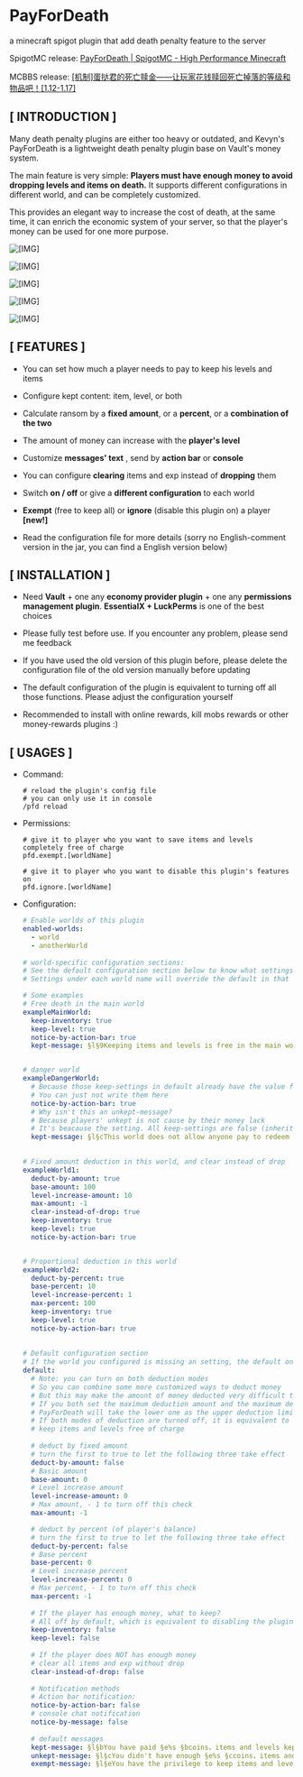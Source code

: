# PayForDeath
 a minecraft spigot plugin that add death penalty feature to the server

SpigotMC release: [PayForDeath | SpigotMC - High Performance Minecraft](https://www.spigotmc.org/resources/payfordeath.94328/)

MCBBS release: [\[机制\]蛋挞君的死亡赎金——让玩家花钱赎回死亡掉落的等级和物品吧！[1.12-1.17]](https://www.mcbbs.net/thread-1213517-1-1.html)

## **[ INTRODUCTION ]**

Many death penalty plugins are either too heavy or outdated, and Kevyn's PayForDeath is a lightweight death penalty plugin base on Vault's money system.

The main feature is very simple: **Players must have enough money to avoid dropping levels and items on death.** It supports different configurations in different world, and can be completely customized.

This provides an elegant way to increase the cost of death, at the same time, it can enrich the economic system of your server, so that the player's money can be used for one more purpose.

![[IMG]](screenshots/screenshot0.png)

![[IMG]](screenshots/screenshot1.png)

![[IMG]](screenshots/screenshot2.png)

![[IMG]](screenshots/screenshot3.png)

![[IMG]](screenshots/screenshot4.png)



## **[ FEATURES ]**

- You can set how much a player needs to pay to keep his levels and items

- Configure kept content: item, level, or both

- Calculate ransom by a **fixed amount**, or a **percent**, or a **combination of the two**

- The amount of money can increase with the **player's level**

- Customize **messages' text** , send by **action bar** or **console**

- You can configure **clearing** items and exp instead of **dropping** them

- Switch **on / off** or give a **different configuration** to each world

- **Exempt** (free to keep all) or **ignore** (disable this plugin on) a player **[new!]**

- Read the configuration file for more details (sorry no English-comment version in the jar, you can find a English version below)

  

## **[ INSTALLATION ]**

- Need **Vault** + one any **economy provider plugin** + one any **permissions management plugin**. **EssentialX + LuckPerms** is one of the best choices

- Please fully test before use. If you encounter any problem, please send me feedback

- If you have used the old version of this plugin before, please delete the configuration file of the old version manually before updating

- The default configuration of the plugin is equivalent to turning off all those functions. Please adjust the configuration yourself

- Recommended to install with online rewards, kill mobs rewards or other money-rewards plugins :)

  

## **[ USAGES ]**

- Command:

  ```
  # reload the plugin's config file
  # you can only use it in console
  /pfd reload
  ```

- Permissions:

  ```
  # give it to player who you want to save items and levels completely free of charge
  pfd.exempt.[worldName]
  
  # give it to player who you want to disable this plugin's features on
  pfd.ignore.[worldName]
  ```

- Configuration:

  ```yaml
  # Enable worlds of this plugin
  enabled-worlds:
    - world
    - anotherWorld
    
  # world-specific configuration sections:
  # See the default configuration section below to know what settings can be written here. 
  # Settings under each world name will override the default in that world.
  
  # Some examples
  # Free death in the main world
  exampleMainWorld:
    keep-inventory: true
    keep-level: true
    notice-by-action-bar: true
    kept-message: §l§9Keeping items and levels is free in the main world :D
  
  
  # danger world
  exampleDangerWorld:
    # Because those keep-settings in default already have the value false
    # You can just not write them here
    notice-by-action-bar: true
    # Why isn't this an unkept-message?
    # Because players' unkept is not cause by their money lack
    # It's beacause the setting. All keep-settings are false (inherited from default)
    kept-message: §l§cThis world does not allow anyone pay to redeem items and levels T _ T
  
    
  # Fixed amount deduction in this world, and clear instead of drop
  exampleWorld1:
    deduct-by-amount: true
    base-amount: 100
    level-increase-amount: 10
    max-amount: -1
    clear-instead-of-drop: true
    keep-inventory: true
    keep-level: true
    notice-by-action-bar: true
  
  
  # Proportional deduction in this world
  exampleWorld2:
    deduct-by-percent: true
    base-percent: 10
    level-increase-percent: 1
    max-percent: 100
    keep-inventory: true
    keep-level: true
    notice-by-action-bar: true
    
    
  # Default configuration section
  # If the world you configured is missing an setting, the default one will be read
  default:
    # Note: you can turn on both deduction modes
    # So you can combine some more customized ways to deduct money
    # But this may make the amount of money deducted very difficult to calculate, 
    # If you both set the maximum deduction amount and the maximum deduction percent 
    # PayForDeath will take the lower one as the upper deduction limit.
    # If both modes of deduction are turned off, it is equivalent to
    # keep items and levels free of charge
    
    # deduct by fixed amount
    # turn the first to true to let the following three take effect
    deduct-by-amount: false
    # Basic amount
    base-amount: 0
    # Level increase amount
    level-increase-amount: 0
    # Max amount, - 1 to turn off this check
    max-amount: -1
  
    # deduct by percent (of player's balance)
    # turn the first to true to let the following three take effect
    deduct-by-percent: false
    # Base percent
    base-percent: 0
    # Level increase percent
    level-increase-percent: 0
    # Max percent, - 1 to turn off this check
    max-percent: -1
    
    # If the player has enough money, what to keep?
    # All off by default, which is equivalent to disabling the plugin
    keep-inventory: false
    keep-level: false
    
    # If the player does NOT has enough money
    # clear all items and exp without drop
    clear-instead-of-drop: false
    
    # Notification methods
    # Action bar notification:
    notice-by-action-bar: false
    # console chat notification
    notice-by-message: false
    
    # default messages
    kept-message: §l§bYou have paid §e%s §bcoins，items and levels kept ^_^
    unkept-message: §l§cYou didn't have enough §e%s §ccoins，items and levels lost x _ x
    exempt-message: §l§eYou have the privilege to keep items and levels for free in this world ^_^
  ```

  

